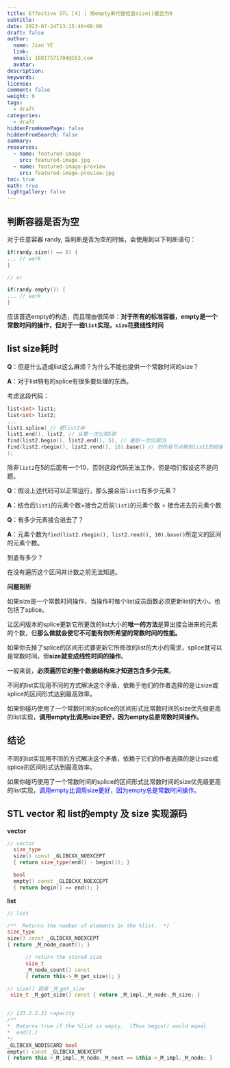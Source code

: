 ```yaml
---
title: Effective STL [4] | 用empty来代替检查size()是否为0
subtitle:
date: 2023-07-24T13:15:46+08:00
draft: false
author:
  name: Jian YE
  link:
  email: 18817571704@163.com
  avatar:
description:
keywords:
license:
comment: false
weight: 0
tags:
  - draft
categories:
  - draft
hiddenFromHomePage: false
hiddenFromSearch: false
summary:
resources:
  - name: featured-image
    src: featured-image.jpg
  - name: featured-image-preview
    src: featured-image-preview.jpg
toc: true
math: true
lightgallery: false
---
```


## 判断容器是否为空

对于任意容器 randy, 当判断是否为空的时候，会使用到以下判断语句：
```c++
if(randy.size() == 0) {
... // work
}

// or

if(randy.empty()) {
... // work
}
```
应该首选empty的构造，而且理由很简单：**对于所有的标准容器，empty是一个常数时间的操作，但对于一些`list`实现，`size`花费线性时间**


## list size耗时

**Q**：但是什么造成list这么麻烦？为什么不能也提供一个常数时间的size？

**A**：对于list特有的splice有很多要处理的东西。

考虑这段代码：

```c++
list<int> list1;
list<int> list2;
...
list1.splice( // 把list2中
list1.end(), list2, // 从第一次出现5到
find(list2.begin(), list2.end(), 5), // 最后一次出现10
find(list2.rbegin(), list2.rend(), 10).base() // 的所有节点移到list1的结尾。
);
```

除非`list2`在5的后面有一个10，否则这段代码无法工作，但是咱们假设这不是问题。

**Q**：假设上述代码可以正常运行，那么接合后`list1`有多少元素？

**A**：结合后`list1`的元素个数=接合之后前`list1`的元素个数 + 接合进去的元素个数

**Q**：有多少元素接合进去了？

**A**：元素个数为`find(list2.rbegin(), list2.rend(), 10).base()`所定义的区间的元素个数。

到底有多少？

在没有遍历这个区间并计数之前无法知道。

**问题剖析**

如果size是一个常数时间操作，当操作时每个list成员函数必须更新list的大小。也包括了splice。

让区间版本的splice更新它所更改的list大小的**唯一的方法**是算出接合进来的元素的个数，但**那么做就会使它不可能有你所希望的常数时间的性能。**

如果你去掉了splice的区间形式要更新它所修改的list的大小的需求，splice就可以是常数时间，但**size就变成线性时间的操作**。

一般来说，**必须遍历它的整个数据结构来才知道包含多少元素**。

不同的list实现用不同的方式解决这个矛盾，依赖于他们的作者选择的是让size或splice的区间形式达到最高效率。

如果你碰巧使用了一个常数时间的splice的区间形式比常数时间的size优先级更高的list实现，**调用empty比调用size更好，因为empty总是常数时间操作。**

## 结论

不同的list实现用不同的方式解决这个矛盾，依赖于它们的作者选择的是让size或splice的区间形式达到最高效率。

如果你碰巧使用了一个常数时间的splice的区间形式比常数时间的size优先级更高的list实现，<font color=blue>调用empty比调用size更好，因为empty总是常数时间操作。</font>

## STL vector 和 list的empty 及 size  实现源码

**vector**
```c++
// vector
  size_type
  size() const _GLIBCXX_NOEXCEPT
  { return size_type(end() - begin()); }

  bool
  empty() const _GLIBCXX_NOEXCEPT
  { return begin() == end(); }
```

**list**

```c++
// list

/**  Returns the number of elements in the %list.  */
size_type
size() const _GLIBCXX_NOEXCEPT
{ return _M_node_count(); }

      // return the stored size
      size_t
      _M_node_count() const
      { return this->_M_get_size(); }

// size() 调用 _M_get_size
 size_t _M_get_size() const { return _M_impl._M_node._M_size; }


// [23.2.2.2] capacity
/**
*  Returns true if the %list is empty.  (Thus begin() would equal
*  end().)
*/
_GLIBCXX_NODISCARD bool
empty() const _GLIBCXX_NOEXCEPT
{ return this->_M_impl._M_node._M_next == &this->_M_impl._M_node; }
```
